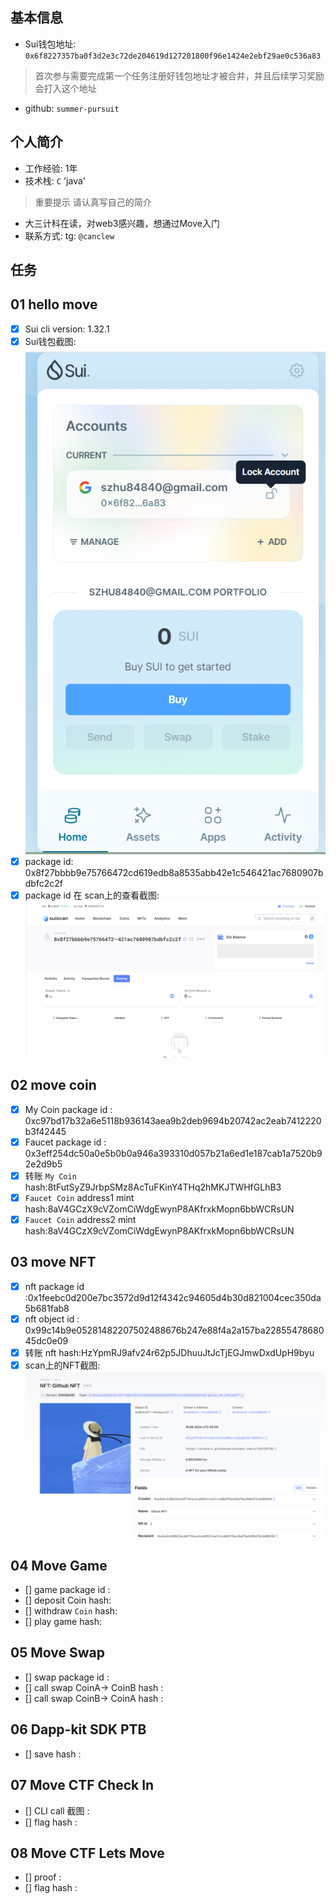 ## 基本信息
- Sui钱包地址: `0x6f8227357ba0f3d2e3c72de204619d127201800f96e1424e2ebf29ae0c536a83`
> 首次参与需要完成第一个任务注册好钱包地址才被合并，并且后续学习奖励会打入这个地址
- github: `summer-pursuit`

## 个人简介
- 工作经验: 1年
- 技术栈: `C`   'java'
> 重要提示 请认真写自己的简介
- 大三计科在读，对web3感兴趣，想通过Move入门
- 联系方式: tg: `@canclew` 

## 任务


##   01 hello move  
- [x] Sui cli version: 1.32.1
- [x] Sui钱包截图:![](.\co-learn-2411\images\1.png)
- [x] package id: 0x8f27bbbb9e75766472cd619edb8a8535abb42e1c546421ac7680907bdbfc2c2f
- [x] package id 在 scan上的查看截图:![](.\co-learn-2411\images\2.png)

##   02 move coin
- [x] My Coin package id : 0xc97bd17b32a6e5118b936143aea9b2deb9694b20742ac2eab7412220b3f42445
- [x] Faucet package id : 0x3eff254dc50a0e5b0b0a946a393310d057b21a6ed1e187cab1a7520b92e2d9b5
- [x] 转账 `My Coin` hash:8tFutSyZ9JrbpSMz8AcTuFKinY4THq2hMKJTWHfGLhB3
- [x] `Faucet Coin` address1 mint hash:8aV4GCzX9cVZomCiWdgEwynP8AKfrxkMopn6bbWCRsUN
- [x] `Faucet Coin` address2 mint hash:8aV4GCzX9cVZomCiWdgEwynP8AKfrxkMopn6bbWCRsUN

##   03 move NFT
- [x] nft package id :0x1feebc0d200e7bc3572d9d12f4342c94605d4b30d821004cec350da5b681fab8
- [x] nft object id : 0x99c14b9e05281482207502488676b247e88f4a2a157ba2285547868045dc0e09
- [x] 转账 nft  hash:HzYpmRJ9afv24r62p5JDhuuJtJcTjEGJmwDxdUpH9byu
- [x] scan上的NFT截图:![](.\co-learn-2411\images\NFT.png)

##   04 Move Game
- [] game package id :
- [] deposit Coin hash:
- [] withdraw `Coin` hash:
- [] play game hash:

##   05 Move Swap
- [] swap package id :
- [] call swap CoinA-> CoinB  hash :
- [] call swap CoinB-> CoinA  hash :

##   06 Dapp-kit SDK PTB
- [] save hash :

##   07 Move CTF Check In
- [] CLI call 截图 : 
- [] flag hash :

##   08 Move CTF Lets Move
- [] proof : 
- [] flag hash :
